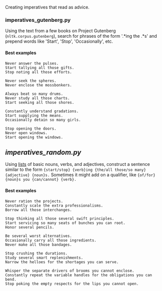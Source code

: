 Creating imperatives that read as advice.

### imperatives_gutenberg.py

Using the text from a few books on Project Gutenberg (`nltk.corpus.gutenberg`), search for phrases of the form '.*ing the .*s' and prepend words like 'Start', 'Stop', 'Occasionally', etc.

#### Best examples

	Never answer the pulses.
	Start tallying all those gifts.
	Stop noting all those efforts.
	
	Never seek the spheres.
	Never enclose the mossbonkers.

	Always beat so many drums.
	Never study all those charts.
	Start seeking all those shores.

	Constantly understand gradations.
	Start supplying the means.
	Occasionally detain so many girls.

	Stop opening the doors.
	Never open windows.
	Start opening the windows.

## _imperatives_random.py_

Using [lists](http://dictionary-thesaurus.com/wordlists.html) of basic nouns, verbs, and adjectives, construct a sentence similar to the form `{start/stop} {verb}ing {the/all those/so many} {adjective} {noun}s.` Sometimes it might add on a qualifier, like `{of/for} {noun}s you {can/cannot} {verb}.`

#### Best examples

	Never ration the projects.
	Constantly scale the extra professionalisms.
	Borrow all those interchanges.

	Stop thinking all those several swift principles.
	Start servicing so many seats of bunches you can root.
	Honor several pencils.
	
	Be several worst alternatives.
	Occasionally carry all those ingredients.
	Never make all those bandages.
	
	Stop crushing the durations.
	Study several smart replenishments.
	Narrow the helloes for the shortages you can serve.
	
	Whisper the separate drivers of brooms you cannot enclose.
	Constantly repeat the variable handles for the obligations you can bend.
	Stop poking the empty respects for the lips you cannot open.
